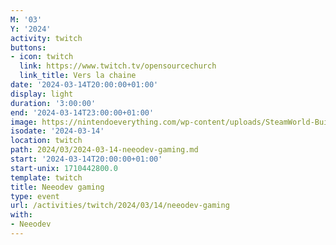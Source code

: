 ```yaml
---
M: '03'
Y: '2024'
activity: twitch
buttons:
- icon: twitch
  link: https://www.twitch.tv/opensourcechurch
  link_title: Vers la chaine
date: '2024-03-14T20:00:00+01:00'
display: light
duration: '3:00:00'
end: '2024-03-14T23:00:00+01:00'
image: https://nintendoeverything.com/wp-content/uploads/SteamWorld-Build.jpg
isodate: '2024-03-14'
location: twitch
path: 2024/03/2024-03-14-neeodev-gaming.md
start: '2024-03-14T20:00:00+01:00'
start-unix: 1710442800.0
template: twitch
title: Neeodev gaming
type: event
url: /activities/twitch/2024/03/14/neeodev-gaming
with:
- Neeodev
---
```

